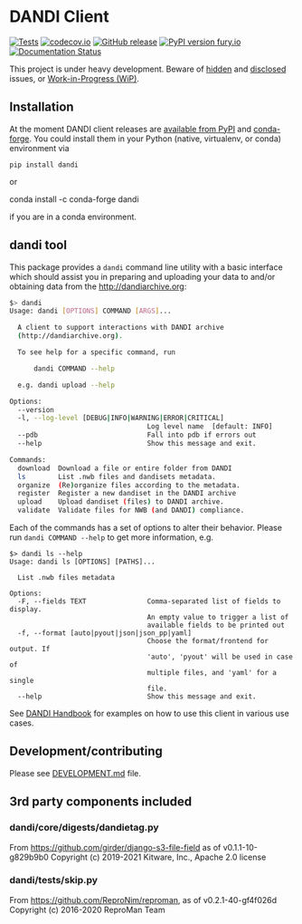 # DANDI Client

[![Tests](https://github.com/dandi/dandi-cli/workflows/Tests/badge.svg)](https://github.com/dandi/dandi-cli/actions?query=workflow%3ATests)
[![codecov.io](https://codecov.io/github/dandi/dandi-cli/coverage.svg?branch=master)](https://codecov.io/github/dandi/dandi-cli?branch=master)
[![GitHub release](https://img.shields.io/github/release/dandi/dandi-cli.svg)](https://GitHub.com/dandi/dandi-cli/releases/)
[![PyPI version fury.io](https://badge.fury.io/py/dandi.svg)](https://pypi.python.org/pypi/dandi/)
[![Documentation Status](https://readthedocs.org/projects/dandi/badge/?version=latest)](https://dandi.readthedocs.io/en/latest/?badge=latest)

This project is under heavy development.  Beware of [hidden](I-wish-we-knew) and
[disclosed](https://github.com/dandi/dandi-cli/issues) issues, or
[Work-in-Progress (WiP)](https://github.com/dandi/dandi-cli/pulls).

## Installation

At the moment DANDI client releases are [available from PyPI](https://pypi.org/project/dandi)
and [conda-forge](https://anaconda.org/conda-forge/dandi).  You could
install them in your Python (native, virtualenv, or conda) environment via

    pip install dandi

or

   conda install -c conda-forge dandi

if you are in a conda environment.

## dandi tool

This package provides a `dandi` command line utility with a basic interface
which should assist you in preparing and uploading your data to and/or obtaining
data from the http://dandiarchive.org:

```bash
$> dandi
Usage: dandi [OPTIONS] COMMAND [ARGS]...

  A client to support interactions with DANDI archive
  (http://dandiarchive.org).

  To see help for a specific command, run

      dandi COMMAND --help

  e.g. dandi upload --help

Options:
  --version
  -l, --log-level [DEBUG|INFO|WARNING|ERROR|CRITICAL]
                                  Log level name  [default: INFO]
  --pdb                           Fall into pdb if errors out
  --help                          Show this message and exit.

Commands:
  download  Download a file or entire folder from DANDI
  ls        List .nwb files and dandisets metadata.
  organize  (Re)organize files according to the metadata.
  register  Register a new dandiset in the DANDI archive
  upload    Upload dandiset (files) to DANDI archive.
  validate  Validate files for NWB (and DANDI) compliance.
```

Each of the commands has a set of options to alter their behavior.  Please run
`dandi COMMAND --help` to get more information, e.g.

```
$> dandi ls --help
Usage: dandi ls [OPTIONS] [PATHS]...

  List .nwb files metadata

Options:
  -F, --fields TEXT               Comma-separated list of fields to display.
                                  An empty value to trigger a list of
                                  available fields to be printed out
  -f, --format [auto|pyout|json|json_pp|yaml]
                                  Choose the format/frontend for output. If
                                  'auto', 'pyout' will be used in case of
                                  multiple files, and 'yaml' for a single
                                  file.
  --help                          Show this message and exit.
```

See [DANDI Handbook](https://www.dandiarchive.org/handbook/10_using_dandi/)
for examples on how to use this client in various use cases.

## Development/contributing

Please see [DEVELOPMENT.md](./DEVELOPMENT.md) file.

## 3rd party components included

### dandi/core/digests/dandietag.py

From <https://github.com/girder/django-s3-file-field> as of v0.1.1-10-g829b9b0
Copyright (c) 2019-2021 Kitware, Inc., Apache 2.0 license

### dandi/tests/skip.py

From https://github.com/ReproNim/reproman, as of v0.2.1-40-gf4f026d
Copyright (c) 2016-2020  ReproMan Team
